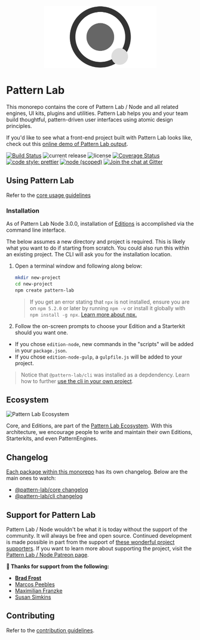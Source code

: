 <p align="center">
  <img src='/patternlab.png' width="300" alt="Pattern Lab Logo" style="max-width: 100%;" />
</p>

# Pattern Lab

This monorepo contains the core of Pattern Lab / Node and all related engines, UI kits, plugins and utilities. Pattern Lab helps you and your team build thoughtful, pattern-driven user interfaces using atomic design principles.

If you'd like to see what a front-end project built with Pattern Lab looks like, check out this [online demo of Pattern Lab output](http://demo.patternlab.io/).

[![Build Status](https://travis-ci.org/pattern-lab/patternlab-node.svg?branch=master)](https://travis-ci.org/pattern-lab/patternlab-node)
![current release](https://img.shields.io/npm/v/@pattern-lab/core.svg)
![license](https://img.shields.io/github/license/pattern-lab/patternlab-node.svg)
[![Coverage Status](https://coveralls.io/repos/github/pattern-lab/patternlab-node/badge.svg?branch=master)](https://coveralls.io/github/pattern-lab/patternlab-node?branch=master)
[![code style: prettier](https://img.shields.io/badge/code_style-prettier-ff69b4.svg)](https://github.com/prettier/prettier)
[![node (scoped)](https://img.shields.io/node/v/@pattern-lab/patternlab-node.svg)]()
[![Join the chat at Gitter](https://badges.gitter.im/pattern-lab/node.svg)](https://gitter.im/pattern-lab/node)

## Using Pattern Lab

Refer to the [core usage guidelines](https://github.com/pattern-lab/patternlab-node/blob/master/packages/core/README.md#usage)

### Installation

As of Pattern Lab Node 3.0.0, installation of [Editions](http://patternlab.io/docs/advanced-ecosystem-overview.html) is accomplished via the command line interface.

The below assumes a new directory and project is required. This is likely what you want to do if starting from scratch. You could also run this within an existing project. The CLI will ask you for the installation location.

1. Open a terminal window and following along below:
    ```bash
    mkdir new-project
    cd new-project
    npm create pattern-lab
    ```
    > If you get an error stating that `npx` is not installed, ensure you are on `npm 5.2.0` or later by running `npm -v` or install it globally with `npm install -g npx`. [Learn more about npx.](https://medium.com/@maybekatz/introducing-npx-an-npm-package-runner-55f7d4bd282b)
1. Follow the on-screen prompts to choose your Edition and a Starterkit should you want one.
  - If you chose `edition-node`, new commands in the "scripts" will be added in your `package.json`.
  - If you chose `edition-node-gulp`, a `gulpfile.js` will be added to your project.

  > Notice that `@pattern-lab/cli` was installed as a depdendency. Learn how to further [use the cli in your own project](https://github.com/pattern-lab/patternlab-node/blob/dev/packages/cli/readme.md#configuring-your-project-to-use-the-cli).


## Ecosystem

![Pattern Lab Ecosystem](http://patternlab.io/assets/pattern-lab-2-image_18-large-opt.png)

Core, and Editions, are part of the [Pattern Lab Ecosystem](http://patternlab.io/docs/advanced-ecosystem-overview.html). With this architecture, we encourage people to write and maintain their own Editions, Starterkits, and even PatternEngines.

## Changelog

[Each package within this monorepo](https://github.com/pattern-lab/patternlab-node/tree/master/packages) has its own changelog. Below are the main ones to watch:

* [@pattern-lab/core changelog ](https://github.com/pattern-lab/patternlab-node/blob/master/packages/core/CHANGELOG.md)
* [@pattern-lab/cli changelog ](https://github.com/pattern-lab/patternlab-node/blob/master/packages/cli/CHANGELOG.md)

## Support for Pattern Lab

Pattern Lab / Node wouldn't be what it is today without the support of the community. It will always be free and open source. Continued development is made possible in part from the support of [these wonderful project supporters](https://github.com/pattern-lab/patternlab-node/wiki/Thanks). If you want to learn more about supporting the project, visit the [Pattern Lab / Node Patreon page](https://www.patreon.com/patternlab).

**:100: Thanks for support from the following:**

* **[Brad Frost](http://bradfrost.com/)**
* [Marcos Peebles](https://twitter.com/marcospeebles)
* [Maximilian Franzke](https://twitter.com/maedmaex)
* [Susan Simkins](https://twitter.com/susanmsimkins)

## Contributing

Refer to the [contribution guidelines](https://github.com/pattern-lab/patternlab-node/blob/master/.github/CONTRIBUTING.md).
